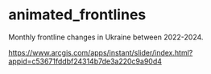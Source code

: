 # animated_frontlines
Monthly frontline changes in Ukraine between 2022-2024.

https://www.arcgis.com/apps/instant/slider/index.html?appid=c53671fddbf24314b7de3a220c9a90d4
